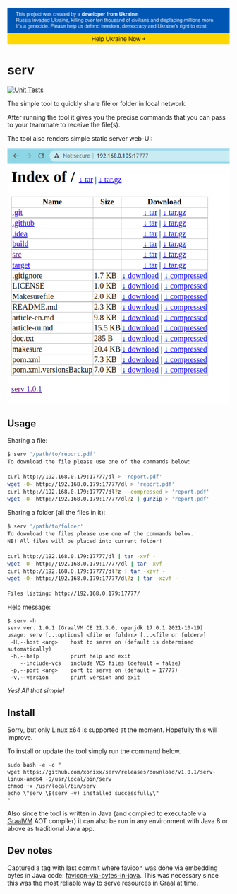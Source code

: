 [![Stand With Ukraine](https://raw.githubusercontent.com/vshymanskyy/StandWithUkraine/main/banner-direct-single.svg)](https://stand-with-ukraine.pp.ua)

# serv

[![Unit Tests](https://github.com/xonixx/serv/actions/workflows/run-tests.yml/badge.svg)](https://github.com/xonixx/serv/actions/workflows/run-tests.yml)

The simple tool to quickly share file or folder in local network.

After running the tool it gives you the precise commands that you can pass to your teammate to receive the file(s).

The tool also renders simple static server web-UI:

![web-UI](img.png)

## Usage

Sharing a file:
```bash
$ serv '/path/to/report.pdf' 
To download the file please use one of the commands below: 

curl http://192.168.0.179:17777/dl > 'report.pdf'
wget -O- http://192.168.0.179:17777/dl > 'report.pdf'
curl http://192.168.0.179:17777/dl?z --compressed > 'report.pdf'
wget -O- http://192.168.0.179:17777/dl?z | gunzip > 'report.pdf'
```

Sharing a folder (all the files in it):
```bash
$ serv '/path/to/folder' 
To download the files please use one of the commands below. 
NB! All files will be placed into current folder!

curl http://192.168.0.179:17777/dl | tar -xvf -
wget -O- http://192.168.0.179:17777/dl | tar -xvf -
curl http://192.168.0.179:17777/dl?z | tar -xzvf -
wget -O- http://192.168.0.179:17777/dl?z | tar -xzvf -

Files listing: http://192.168.0.179:17777/
```

Help message:
```
$ serv -h
serv ver. 1.0.1 (GraalVM CE 21.3.0, openjdk 17.0.1 2021-10-19)
usage: serv [...options] <file or folder> [...<file or folder>]
 -H,--host <arg>    host to serve on (default is determined automatically)
 -h,--help          print help and exit
    --include-vcs   include VCS files (default = false)
 -p,--port <arg>    port to serve on (default = 17777)
 -v,--version       print version and exit
```

*Yes! All that simple!*

## Install

Sorry, but only Linux x64 is supported at the moment. Hopefully this will improve.

To install or update the tool simply run the command below.

```shell
sudo bash -e -c "
wget https://github.com/xonixx/serv/releases/download/v1.0.1/serv-linux-amd64 -O/usr/local/bin/serv
chmod +x /usr/local/bin/serv
echo \"serv \$(serv -v) installed successfully\" 
"
```

Also since the tool is written in Java (and compiled to executable via [GraalVM](https://github.com/oracle/graal) AOT compiler) 
it can also be run in any environment with Java 8 or above as traditional Java app.

## Dev notes

Captured a tag with last commit where favicon was done via embedding bytes in Java code: [favicon-via-bytes-in-java](https://github.com/xonixx/serv/tree/favicon-via-bytes-in-java). This was necessary since this was the most reliable way to serve resources in Graal at time.